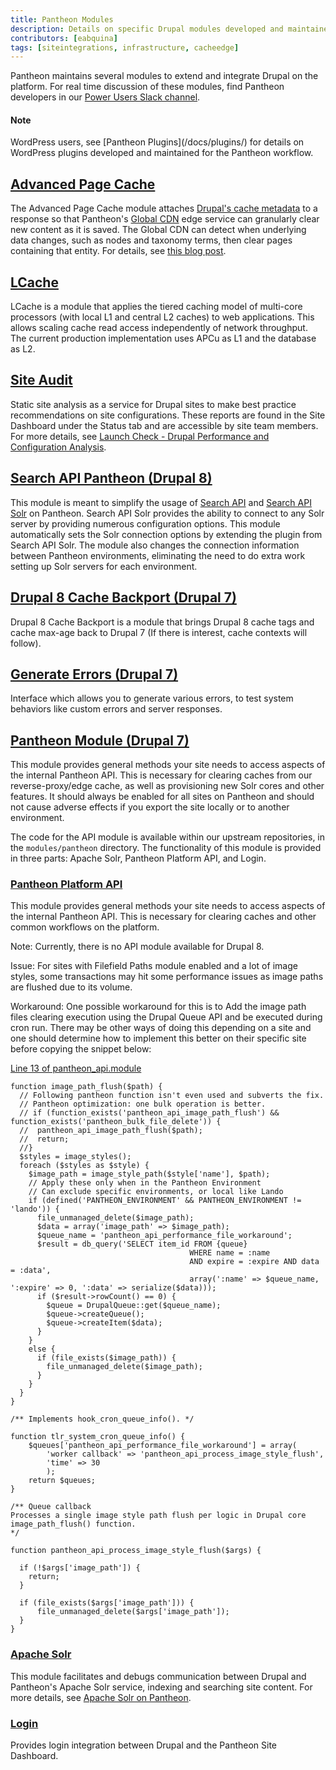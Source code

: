 ```yaml
---
title: Pantheon Modules
description: Details on specific Drupal modules developed and maintained for the Pantheon Website Management Platform workflow.
contributors: [eabquina]
tags: [siteintegrations, infrastructure, cacheedge]
---
```

Pantheon maintains several modules to extend and integrate Drupal on the platform. For real time discussion of these modules, find Pantheon developers in our [Power Users Slack channel](/docs/power-users/).

<div class="alert alert-info">
<h4 class="info">Note</h4>
<p markdown="1">WordPress users, see [Pantheon Plugins](/docs/plugins/) for details on WordPress plugins developed and maintained for the Pantheon workflow.</p></div>

## [Advanced Page Cache](https://www.drupal.org/project/pantheon_advanced_page_cache)
The Advanced Page Cache module attaches [Drupal's cache metadata](https://www.drupal.org/docs/8/api/cache-api/cache-api) to a response so that Pantheon's [Global CDN](/docs/global-cdn/) edge service can granularly clear new content as it is saved. The Global CDN can detect when underlying data changes, such as nodes and taxonomy terms, then clear pages containing that entity. For details, see [this blog post](https://pantheon.io/blog/pantheon-advanced-page-cache-drupal-cache-metadata-global-cdn).


## [LCache](https://www.drupal.org/project/lcache)
LCache is a module that applies the tiered caching model of multi-core processors (with local L1 and central L2 caches) to web applications. This allows scaling cache read access independently of network throughput. The current production implementation uses APCu as L1 and the database as L2.

## [Site Audit](https://www.drupal.org/project/site_audit)
Static site analysis as a service for Drupal sites to make best practice recommendations on site configurations. These reports are found in the Site Dashboard under the Status tab and are accessible by site team members. For more details, see [Launch Check - Drupal Performance and Configuration Analysis](/docs/drupal-launch-check/).

## [Search API Pantheon (Drupal 8)](https://www.drupal.org/project/search_api_pantheon)
This module is meant to simplify the usage of [Search API](https://www.drupal.org/project/search_api) and [Search API Solr](https://www.drupal.org/project/search_api_solr) on Pantheon. Search API Solr provides the ability to connect to any Solr server by providing numerous configuration options. This module automatically sets the Solr connection options by extending the plugin from Search API Solr. The module also changes the connection information between Pantheon environments, eliminating the need to do extra work setting up Solr servers for each environment.

## [Drupal 8 Cache Backport (Drupal 7)](https://www.drupal.org/project/d8cache)
Drupal 8 Cache Backport is a module that brings Drupal 8 cache tags and cache max-age back to Drupal 7 (If there is interest, cache contexts will follow).

## [Generate Errors (Drupal 7)](https://www.drupal.org/project/generate_errors)
Interface which allows you to generate various errors, to test system behaviors like custom errors and server responses.

## [Pantheon Module (Drupal 7)](https://github.com/pantheon-systems/drops-7/tree/master/modules/pantheon)
This module provides general methods your site needs to access aspects of the internal Pantheon API. This is necessary for clearing caches from our reverse-proxy/edge cache, as well as provisioning new Solr cores and other features. It should always be enabled for all sites on Pantheon and should not cause adverse effects if you export the site locally or to another environment.

The code for the API module is available within our upstream repositories, in the `modules/pantheon` directory. The functionality of this module is provided in three parts: Apache Solr, Pantheon Platform API, and Login.

### [Pantheon Platform API](https://github.com/pantheon-systems/drops-7/blob/master/modules/pantheon/pantheon_api/pantheon_api.info)
This module provides general methods your site needs to access aspects of the internal Pantheon API. This is necessary for clearing caches and other common workflows on the platform.

Note: Currently, there is no API module available for Drupal 8.

Issue: For sites with Filefield Paths module enabled and a lot of image styles, some transactions may hit some performance issues as image paths are flushed due to its volume. 

Workaround: One possible workaround for this is to Add the image path files clearing execution using the Drupal Queue API and be executed during cron run. There may be other ways of doing this depending on a site and one should determine how to implement this better on their specific site before copying the snippet below:

[Line 13 of pantheon_api.module](https://github.com/pantheon-systems/drops-7/blob/default/modules/pantheon/pantheon_api/pantheon_api.module#L13)

```
function image_path_flush($path) {
  // Following pantheon function isn't even used and subverts the fix.
  // Pantheon optimization: one bulk operation is better.
  // if (function_exists('pantheon_api_image_path_flush') && function_exists('pantheon_bulk_file_delete')) {
  //  pantheon_api_image_path_flush($path);
  //  return;
  //}
  $styles = image_styles();
  foreach ($styles as $style) {
    $image_path = image_style_path($style['name'], $path);
    // Apply these only when in the Pantheon Environment
    // Can exclude specific environments, or local like Lando
    if (defined('PANTHEON_ENVIRONMENT' && PANTHEON_ENVIRONMENT != 'lando')) {
      file_unmanaged_delete($image_path);
      $data = array('image_path' => $image_path);
      $queue_name = 'pantheon_api_performance_file_workaround';
      $result = db_query('SELECT item_id FROM {queue} 
                                        WHERE name = :name 
                                        AND expire = :expire AND data = :data', 
                                        array(':name' => $queue_name, ':expire' => 0, ':data' => serialize($data)));
      if ($result->rowCount() == 0) {
        $queue = DrupalQueue::get($queue_name);
        $queue->createQueue();
        $queue->createItem($data);
      }
    }
    else {
      if (file_exists($image_path)) {
        file_unmanaged_delete($image_path);
      }
    }
  }
}
```

```
/** Implements hook_cron_queue_info(). */

function tlr_system_cron_queue_info() {
    $queues['pantheon_api_performance_file_workaround'] = array(
        'worker callback' => 'pantheon_api_process_image_style_flush',
        'time' => 30
        );
    return $queues;
}

/** Queue callback 
Processes a single image style path flush per logic in Drupal core image_path_flush() function. 
*/

function pantheon_api_process_image_style_flush($args) {

  if (!$args['image_path']) {
    return;
  }
  
  if (file_exists($args['image_path'])) {
	  file_unmanaged_delete($args['image_path']);
  }
}
```

### [Apache Solr](https://github.com/pantheon-systems/drops-7/tree/master/modules/pantheon/pantheon_apachesolr)
This module facilitates and debugs communication between Drupal and Pantheon's Apache Solr service, indexing and searching site content. For more details, see [Apache Solr on Pantheon](/docs/solr/).

### [Login](https://github.com/pantheon-systems/drops-7/tree/master/modules/pantheon/pantheon_login)
Provides login integration between Drupal and the Pantheon Site Dashboard.
